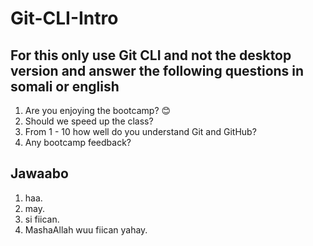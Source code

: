 # Git-CLI-Intro

## For this only use Git CLI and not the desktop version and answer the following questions in somali or english

1. Are you enjoying the bootcamp? 😊
2. Should we speed up the class?
3. From 1 - 10 how well do you understand Git and GitHub?
4. Any bootcamp feedback?


## Jawaabo

1. haa.
2. may.
4. si fiican.
5. MashaAllah wuu fiican yahay.
